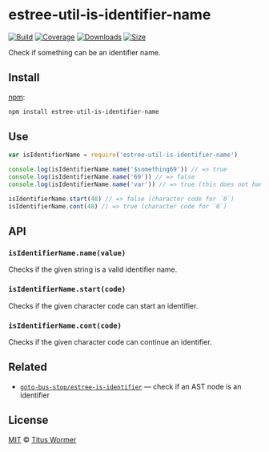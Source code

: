 # estree-util-is-identifier-name

[![Build][build-badge]][build]
[![Coverage][coverage-badge]][coverage]
[![Downloads][downloads-badge]][downloads]
[![Size][size-badge]][size]

Check if something can be an identifier name.

## Install

[npm][]:

```sh
npm install estree-util-is-identifier-name
```

## Use

```js
var isIdentifierName = require('estree-util-is-identifier-name')

console.log(isIdentifierName.name('$something69')) // => true
console.log(isIdentifierName.name('69')) // => false
console.log(isIdentifierName.name('var')) // => true (this does not handle keywords)

isIdentifierName.start(48) // => false (character code for `0`)
isIdentifierName.cont(48) // => true (character code for `0`)
```

## API

### `isIdentifierName.name(value)`

Checks if the given string is a valid identifier name.

### `isIdentifierName.start(code)`

Checks if the given character code can start an identifier.

### `isIdentifierName.cont(code)`

Checks if the given character code can continue an identifier.

## Related

*   [`goto-bus-stop/estree-is-identifier`](https://github.com/goto-bus-stop/estree-is-identifier)
    — check if an AST node is an identifier

## License

[MIT][license] © [Titus Wormer][author]

<!-- Definitions -->

[build-badge]: https://github.com/wooorm/estree-util-is-identifier-name/workflows/main/badge.svg

[build]: https://github.com/wooorm/estree-util-is-identifier-name/actions

[coverage-badge]: https://img.shields.io/codecov/c/github/wooorm/estree-util-is-identifier-name.svg

[coverage]: https://codecov.io/github/wooorm/estree-util-is-identifier-name

[downloads-badge]: https://img.shields.io/npm/dm/estree-util-is-identifier-name.svg

[downloads]: https://www.npmjs.com/package/estree-util-is-identifier-name

[size-badge]: https://img.shields.io/bundlephobia/minzip/estree-util-is-identifier-name.svg

[size]: https://bundlephobia.com/result?p=estree-util-is-identifier-name

[npm]: https://docs.npmjs.com/cli/install

[license]: license

[author]: https://wooorm.com
